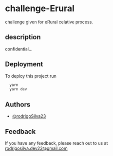 
# challenge-Erural

challenge given for eRural celative process.


## description

confidential...


## Deployment

To deploy this project run

```bash
  yarn
  yarn dev
```


## Authors

- [@rodrigoSilva23](https://www.github.com/rodrigoSilva23)


## Feedback

If you have any feedback, please reach out to us at rodrigosilva.dev23@gmail.com


